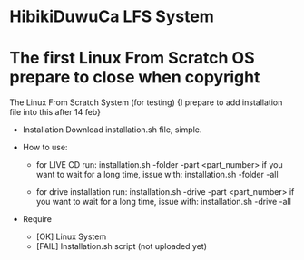 # HibikiDuwuCa LFS System
# The first Linux From Scratch OS prepare to close when copyright
The Linux From Scratch System (for testing)
{I prepare to add installation file into this after 14 feb}


* Installation
 Download installation.sh file, simple.
 
* How to use:
  - for LIVE CD
    run: installation.sh -folder <folder> -part <part_number>
    if you want to wait for a long time, issue with: installation.sh -folder <folder> -all
  
  - for drive installation
    run: installation.sh -drive <device location> -part <part_number>
      if you want to wait for a long time, issue with: installation.sh -drive <device location> -all
  
* Require
  - [OK] Linux System
  - [FAIL] Installation.sh script (not uploaded yet)
